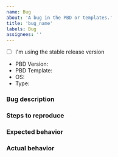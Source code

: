 ```yaml
---
name: Bug
about: 'A bug in the PBD or templates.'
title: 'bug_name'
labels: Bug
assignees: ''
---
```


- [ ] I'm using the stable release version

* PBD Version: <!-- pbd version -->
* PBD Template: <!-- Django DRF / Django GQL / Flask -->
* OS:<!-- Your OS -->
* Type:<!-- GitHub Template / Installed App--> 

### Bug description
<!-- Describe the bug you encountered -->

### Steps to reproduce
<!-- Specify the steps you need to take to reproduce the bug -->

### Expected behavior
<!-- Specify what behavior you expected -->

### Actual behavior
<!-- Specify what behavior is currently occurring -->
